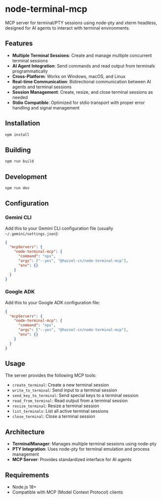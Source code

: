 # node-terminal-mcp

MCP server for terminal/PTY sessions using node-pty and xterm headless, designed for AI agents to interact with terminal environments.

## Features

- **Multiple Terminal Sessions**: Create and manage multiple concurrent terminal sessions
- **AI Agent Integration**: Send commands and read output from terminals programmatically
- **Cross-Platform**: Works on Windows, macOS, and Linux
- **Real-time Communication**: Bidirectional communication between AI agents and terminal sessions
- **Session Management**: Create, resize, and close terminal sessions as needed
- **Stdio Compatible**: Optimized for stdio transport with proper error handling and signal management

## Installation

```bash
npm install
```

## Building

```bash
npm run build
```

## Development

```bash
npm run dev
```

## Configuration

### Gemini CLI

Add this to your Gemini CLI configuration file (usually `~/.gemini/settings.json`):

```json
{
  "mcpServers": {
    "node-terminal-mcp": {
      "command": "npx",
      "args": ["--yes", "@hazzel-cn/node-terminal-mcp"],
      "env": {}
    }
  }
}
```

### Google ADK

Add this to your Google ADK configuration file:

```json
{
  "mcpServers": {
    "node-terminal-mcp": {
      "command": "npx",
      "args": ["--yes", "@hazzel-cn/node-terminal-mcp"],
      "env": {}
    }
  }
}
```

## Usage

The server provides the following MCP tools:

- `create_terminal`: Create a new terminal session
- `write_to_terminal`: Send input to a terminal session
- `send_key_to_terminal`: Send special keys to a terminal session
- `read_from_terminal`: Read output from a terminal session
- `resize_terminal`: Resize a terminal session
- `list_terminals`: List all active terminal sessions
- `close_terminal`: Close a terminal session

## Architecture

- **TerminalManager**: Manages multiple terminal sessions using node-pty
- **PTY Integration**: Uses node-pty for terminal emulation and process management
- **MCP Server**: Provides standardized interface for AI agents

## Requirements

- Node.js 18+
- Compatible with MCP (Model Context Protocol) clients
